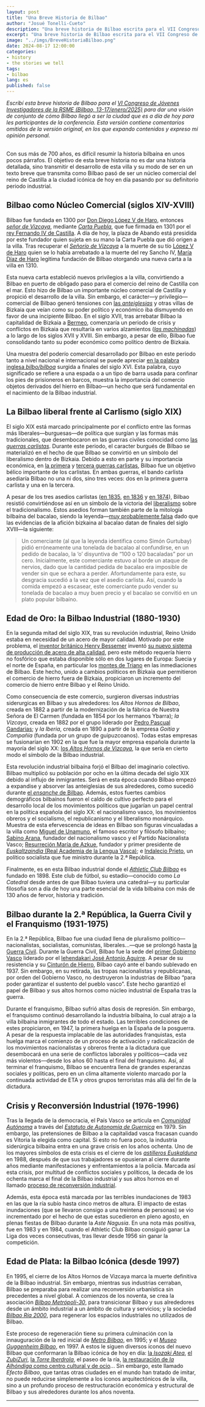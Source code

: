 ```yaml
---
layout: post
title: "Una Breve Historia de Bilbao"
author: "Josué Tonelli-Cueto"
description: "Una breve historia de Bilbao escrita para el VII Congreso de Jóvenes Investigadores de la RSME. Esta versión contine comentarios adicionales ausentes en la versión original."
excerpt: "Una breve historia de Bilbao escrita para el VII Congreso de Jóvenes Investigadores de la RSME. Esta versión contine comentarios adicionales ausentes en la versión original."
image: "../imgs/BreveHistoriaBilbao.png"
date: 2024-08-17 12:00:00
categories:
- history
- the stories we tell
tags:
- bilbao
lang: es
published: false
---
```



<div class="jumbotron abstract" style="font-style: italic;">
Escribí esta breve historia de Bilbao para el <a href="https://jovenesrsme2025.xyz/"><em>VI Congreso de Jóvenes Investigadores de la RSME (Bilbao, 13-17/enero/2025)</em></a> para dar una visión de conjunto de cómo Bilbao llegó a ser la ciudad que es a día de hoy para les participantes de la conferencia. Esta versión contiene comentarios omitidos de la versión original, en los que expando contenidos y expreso mi opinión personal.
</div>
<br/>

Con sus más de 700 años, es difícil resumir la historia bilbaína en unos pocos párrafos. El objetivo de esta breve historia no es dar una historia detallada, sino transmitir el desarrollo de esta villa y su modo de ser en un texto breve que transmita como Bilbao pasó de ser un núcleo comercial del reino de Castilla a la ciudad icónica de hoy en día pasando por su definitorio periodo industrial.

## Bilbao como Núcleo Comercial (siglos XIV-XVIII)

Bilbao fue fundada en 1300 por <a href="https://es.wikipedia.org/wiki/Diego_L%C3%B3pez_V_de_Haro">Don Diego López V de Haro</a>, entonces <a href="https://es.wikipedia.org/wiki/Se%C3%B1or%C3%ADo_de_Vizcaya"><em>señor de Vizcaya</em></a>, mediante <a href="https://es.wikipedia.org/wiki/Carta_Puebla"><em>Carta Puebla</em></a>, que fue firmada en 1301 por el <a href="https://es.wikipedia.org/wiki/Fernando_IV_de_Castilla">rey Fernando IV de Castilla</a>. A día de hoy, la plaza de Abando está presidida por este fundador quien sujeta en su mano la Carta Puebla que dió origen a la villa. Tras recuperar el <a href="https://es.wikipedia.org/wiki/Se%C3%B1or%C3%ADo_de_Vizcaya"><em>Señorío de Vizcaya</em></a> a la muerte de su tío <a href="https://es.wikipedia.org/wiki/Diego_L%C3%B3pez_V_de_Haro">López V de Haro</a> quien se lo había arrebatado a la muerte del rey Sancho IV, <a href="https://es.wikipedia.org/wiki/Mar%C3%ADa_D%C3%ADaz_de_Haro_(c.1270-1342)">María Díaz de Haro</a> legitima fundación de Bilbao otorgando una nueva carta a la villa en 1310.

Esta nueva carta estableció nuevos privilegios a la villa, convirtiendo a Bilbao en puerto de obligado paso para el comercio del reino de Castilla con el mar. Esto hizo de Bilbao un importante núcleo comercial de Castilla y propició el desarrollo de la villa. Sin embargo, el carácter—y privilegio—comercial de Bilbao generó tensiones con <a href="https://es.wikipedia.org/wiki/Anteiglesia">las <em>anteiglesias</em></a> y otras villas de Bizkaia que veían como su poder político y económico iba dismuyendo en favor de una incipiente Bilbao. En el siglo XVII, tras arrebatar Bilbao la capitalidad de Bizkaia a <a href="https://es.wikipedia.org/wiki/Bermeo">Bermeo</a>, comenzaría un periodo de crisis y conflictos en Bizkaia que resultaría en varios alzamientos (<a href="https://es.wikipedia.org/wiki/Machinada"><em>las machinadas</em></a>) a lo largo de los siglos XVII y XVIII. Sin embargo, a pesar de ello, Bilbao fue consolidando tanto su poder económico como político dentro de Bizkaia.

Una muestra del poderío comercial desarrollado por Bilbao en este periodo tanto a nivel nacional e internacional se puede apreciar <a href="https://www.merriam-webster.com/dictionary/bilboa">en la palabra inglesa <em>bilbo/bilboa</em></a> surgida a finales del siglo XVI. Esta palabra, cuyo significado se refiere a una espada o a un tipo de barra usada para confinar los pies de prisioneros en barcos, muestra la importancia del comercio objetos derivados del hierro en Bilbao—un hecho que será fundamental en el nacimiento de la Bilbao industrial.

## La Bilbao liberal frente al Carlismo (siglo XIX)

El siglo XIX está marcado principalmente por el conflicto entre las formas más liberales—burguesas—de política que surgían y las formas más tradicionales, que desembocaron en las guerras civiles conocidad como <a href="https://es.wikipedia.org/wiki/Guerras_carlistas">las <em>guerras carlistas</em></a>. Durante este periodo, el caracter burgués de Bilbao se materializó en el hecho de que Bilbao se convirtió en un símbolo del liberalismo dentro de Bizkaia. Debido a esto en parte y su importancia económica, en <a href="https://es.wikipedia.org/wiki/Primera_guerra_carlista">la primera</a> y <a href="https://es.wikipedia.org/wiki/Tercera_guerra_carlista">tercera guerras carlistas</a>, Bilbao fue un objetivo bélico importante de los carlistas. En ambas guerras, el bando carlista asediaría Bilbao no una ni dos, sino tres veces: dos en la primera guerra carlista y una en la tercera.

A pesar de los tres asedios carlistas (<a href="https://es.wikipedia.org/wiki/Sitio_de_Bilbao_(1835)">en 1835</a>, <a href="https://es.wikipedia.org/wiki/Sitio_de_Bilbao_(1836)">en 1836</a> y <a href="https://es.wikipedia.org/wiki/Sitio_de_Bilbao_(1874)">en 1874</a>), Bilbao resistió convirtiéndose así en un símbolo de la victoria del <a href="https://es.wikipedia.org/wiki/Liberalismo_espa%C3%B1ol">liberalismo</a> sobre el tradicionalismo. Estos asedios forman también parte de la mitología bilbaína del bacalao, siendo la leyenda—<a href="https://www.elcorreo.com/jantour/falsa-leyenda-origen-bacalao-bilbao-guturbay-20210528140049-nt.html">muy probablemente falsa</a> dado que las evidencias de la afición bizkaina al bacalao datan de finales del siglo XVIII—la siguiente:
> Un comerciante (al que la leyenda identifica como Simón Gurtubay) pidió erróneamente una tonelada de bacalao al confundirse, en un pedido de bacalao, la &lsquo;o&rsquo; disyuntiva de &ldquo;100 o 120 bacaladas&rdquo; por un cero. Inicialmente, este comerciante estuvo al borde un ataque de nervios, dado que la cantidad pedida de bacalao era imposible de vender sin que se echara a perder. Afortundamente para este, su desgracia sucedió a la vez que el asedio carlista. Así, cuando la comida empezó a escasear, este comerciante pudo vender su tonelada de bacalao a muy buen precio y el bacalao se convitió en un plato popular bilbaíno.


## Edad de Oro: la Bilbao Industrial (1880-1930)

En la segunda mitad del siglo XIX, tras su revolución industrial, Reino Unido estaba en necesidad de un acero de mayor calidad. Motivado por este problema, el <a href="https://es.wikipedia.org/wiki/Henry_Bessemer">inventor británico Henry Bessemer</a> inventó <a href="https://es.wikipedia.org/wiki/Convertidor_Bessemer">su nuevo sistema de producción de acero de alta calidad</a>, pero este método requería hierro no fosfórico que estaba disponible sólo en dos lugares de Europa: Suecia y el norte de España, en particular los <a href="https://es.wikipedia.org/wiki/Montes_de_Triano">montes de Triano</a> en las inmediaciones de Bilbao. Este hecho, unido a cambios políticos en Bizkaia que permitieron el comercio de hierro fuera de Bizkaia, propiciaron un incremento del comercio de hierro entre Bilbao y el Reino Unido.

Como consecuencia de este comercio, surgieron diversas industrias siderurgicas en Bilbao y sus alrededores: los <em>Altos Hornos de Bilbao</em>, creada en 1882 a partir de la modernización de la fábrica de Nuestra Señora de El Carmen (fundada en 1854 por los hermanos Ybarra); <em>la Vizcaya</em>, creada en 1882 por el grupo liderado por <a href="https://es.wikipedia.org/wiki/Pedro_Pascual_Gandarias">Pedro Pascual Gandarias</a>; y <em>la Iberia</em>, creada en 1890 a partir de la empresa <em>Goitia y Compañía</em> (fundada por un grupo de guipuzcoanos). Todas estas empresas se fusionarían en 1902 en la que fue la mayor empresa española durante la mayoría del siglo XX: <a href="https://es.wikipedia.org/wiki/Altos_Hornos_de_Vizcaya">los <em>Altos Hornos de Vizcaya</em></a>, la que sería en cierto modo el símbolo de la Bilbao industrial.

Esta revolución industrial bilbaína forjó el Bilbao del imaginario colectivo. Bilbao multiplicó su población por ocho en la última decada del siglo XIX debido al influjo de inmigrantes. Será en esta época cuando Bilbao empezó a expandise y absorver las anteiglesias de sus alrededores, como sucedió durante <a href="https://es.wikipedia.org/wiki/Ensanche_de_Bilbao">el <em>ensanche</em> de Bilbao</a>. Además, estos fuertes cambios demográficos bilbaínos fueron el caldo de cultivo perfecto para el desarrollo local de los movimientos políticos que jugarían un papel central en la política española del siglo XX: el nacionalismo vasco, los movimientos obreros y el socialismo, el republicanismo y el liberalismo monárquico.
Muestra de esta efervescencia de ideas en Bilbao son figuras vincualadas a la villa como <a href="https://es.wikipedia.org/wiki/Miguel_de_Unamuno">Miguel de Unamuno</a>, el famoso escritor y filósofo bilbaíno; <a href="https://es.wikipedia.org/wiki/Sabino_Arana">Sabino Arana</a>, fundador del nacionalismo vasco y el Partido Nacionalista Vasco; <a href="https://es.wikipedia.org/wiki/Resurrecci%C3%B3n_Mar%C3%ADa_de_Azkue">Resurreción María de Azkue</a>, fundador y primer presidente de <a href="https://es.wikipedia.org/wiki/Real_Academia_de_la_Lengua_Vasca"><em>Euskaltzaindia</em> (Real Academia de la Lengua Vasca)</a>; e <a href="https://es.wikipedia.org/wiki/Indalecio_Prieto">Indalecio Prieto</a>, un político socialista que fue ministro durante la 2.&ordf; República.

Finalmente, es en esta Bilbao industrial donde el <a href="https://es.wikipedia.org/wiki/Athletic_Club"><em>Athletic Club Bilbao</em></a> es fundado en 1898. Este club de fútbol, su estadio—conocido como <em>La Catedral</em> desde antes de que Bilbao tuviera una catedral—y su particular filosofía son a día de hoy una parte esencial de la vida bilbaína con más de 130 años de fervor, historia y tradición.

## Bilbao durante la 2.&ordf; República, la Guerra Civil y el Franquismo (1931-1975)

En la 2.&ordf; República, Bilbao fue una ciudad llena de pluralismo político—nacionalistas, socialistas, comunistas, liberales...—que se prolongó hasta <a href="https://es.wikipedia.org/wiki/Guerra_civil_espa%C3%B1ola">la Guerra Civil</a>. Durante la Guerra Civil, Bilbao fue la sede del <a href="https://es.wikipedia.org/wiki/Gobierno_Provisional_del_Pa%C3%ADs_Vasco">primer Gobierno Vasco</a> liderado por el <a href="https://es.wikipedia.org/wiki/Jos%C3%A9_Antonio_Aguirre">lehendakari José Antonio Aguirre</a>. A pesar de su resistencia y su <a href="https://es.wikipedia.org/wiki/Cintur%C3%B3n_de_Hierro_de_Bilbao">Cinturón de Hierro</a>, Bilbao cayó ante el bando sublevado en 1937. Sin embargo, en su retirada, las tropas nacionalistas y republicanas, por orden del Gobierno Vasco, no destruyeron la industrias de Bilbao &ldquo;para poder garantizar el sustento del pueblo vasco&rdquo;. Este hecho garantizó el papel de Bilbao y sus altos hornos como núcleo industrial de España tras la guerra.

Durante el franquismo, Bilbao sufrió altas dosis de represión. Sin embargo, el franquismo continuó desarrollando la industria bilbaína, lo cual atrajo a la villa bilbaína inmigrantes de todo el estado. Las terribles condiciones de estes propiciaron, en 1947, la primera huelga en la España de la posguerra. A pesar de la respuesta implacable de las autoridades franquistas, esta huelga marca el comienzo de un proceso de activación y radicalización de los movimientos nacionalistas y obreros frente a la dictadura que desembocará en una serie de conflictos laborales y políticos—cada vez más violentos—desde los años 60 hasta el final del franquismo. Así, al terminar el franquismo, Bilbao se encuentra llena de grandes esperanzas sociales y políticas, pero en un clima altamente violento marcado por la continuada actividad de ETA y otros grupos terroristas más allá del fin de la dictadura.

## Crisis y Reconversión Industrial (1976-1996)

Tras la llegada de la democracia, el País Vasco se articula en <a href="https://es.wikipedia.org/wiki/Comunidad_aut%C3%B3noma"><em>Comunidad Autónoma</em></a> a través del <a href="https://es.wikipedia.org/wiki/Estatuto_de_Autonom%C3%ADa_del_Pa%C3%ADs_Vasco_de_1979"><em>Estatuto de Autonomía de Guernica</em></a> en 1979. Sin embargo, las pretensiones de Bilbao a la capitalidad vasca fracasan cuando es Vitoria la elegida como capital. Si esto no fuera poco, la industria siderúrgica bilbaína entra en una grave crisis en los años ochenta. Uno de los mayores símbolos de esta crisis es el cierre de los <a href="https://es.wikipedia.org/wiki/Astilleros_Euskalduna"><em>astilleros Euskalduna</em></a> en 1988, después de que sus trabajadores se opusieran al cierre durante años mediante manifestaciones y enfrentamientos a la policía. Marcada así esta crisis, por multitud de conflictos sociales y políticos, la decada de los ochenta marca el final de la Bilbao industrial y sus altos hornos en el llamado <a href="https://es.wikipedia.org/wiki/Reconversi%C3%B3n_industrial">proceso de reconversión industrial</a>.

Además, esta época está marcada por las terribles inundaciones de 1983 en las que la ría subío hasta cinco metros de altura. El impacto de estas inundaciones (que se llevaron consigo a una treintena de personas) se vio incrementado por el hecho de que estas sucedieron en pleno agosto, en plenas fiestas de Bilbao durante la <em>Aste Nagusia</em>. En una nota más positiva, fue en 1983 y en 1984, cuando el Athletic Club Bilbao consiguió ganar La Liga dos veces consecutivas, tras llevar desde 1956 sin ganar la competición.

## Edad de Plata: la Bilbao Icónica (desde 1997)

En 1995, el cierre de los Altos Hornos de Vizcaya marca la muerte definitiva de la Bilbao industrial. Sin embargo, mientras sus industrias cerraban, Bilbao se preparaba para realizar una reconversión urbanística sin precedentes a nivel global. A comienzos de los noventa, se crea la asociación <a href="https://es.wikipedia.org/wiki/Bilbao_Metr%C3%B3poli-30"><em>Bilbao Metrópoli-30</em></a>, para transicionar Bilbao y sus alrededores desde un ámbito industrial a un ámbito de cultura y servicios; y la sociedad <a href="https://es.wikipedia.org/wiki/Bilbao_R%C3%ADa_2000"><em>Bilbao Ría 2000</em></a>, para regenerar los espacios industriales no utilizados de Bilbao.

Este proceso de regeneración tiene su primera culminación con la innauguración de la red inicial de <a href="https://es.wikipedia.org/wiki/Metro_de_Bilbao"><em>Metro Bilbao</em></a>, en 1995; y el <a href="https://es.wikipedia.org/wiki/Museo_Guggenheim_Bilbao"><em>Museo Guggenheim Bilbao</em></a>, en 1997. A estos le siguen diversos iconos del nuevo Bilbao que conformaran la Bilbao icónica de hoy en día: <a href="https://es.wikipedia.org/wiki/Isozaki_Atea">la <em>Isozaki Atea</em></a>, <a href="https://es.wikipedia.org/wiki/Zubizuri">el <em>ZubiZuri</em><a/>, <a href="https://es.wikipedia.org/wiki/Torre_Iberdrola">la <em>Torre Iberdrola</em></a>, el paseo de la ría, <a href="https://es.wikipedia.org/wiki/Azkuna_Zentroa">la restauración de <em>la Alhóndiga</em> como centro cultural y de ocio</a>... Sin embargo, este llamado <em>Efecto Bilbao</em>, que tantas otras ciudades en el mundo han tratado de imitar, no puede reducirse simplemente a los iconos arquitectónicos de la villa, sino a un profundo proceso de restructuración económica y estructural de Bilbao y sus alrededores durante los años noventa.


***

